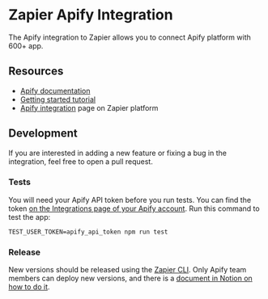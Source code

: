 # Zapier Apify Integration

The Apify integration to Zapier allows you to connect Apify platform with 600+ app.

## Resources

* [Apify documentation](https://docs.apify.com/tutorials/integrations#get-started)
* [Getting started tutorial](https://help.apify.com/en/articles/3034235-getting-started-with-apify-integration-for-zapier)
* [Apify integration](https://zapier.com/apps/Apify/integrations) page on Zapier platform


## Development

If you are interested in adding a new feature or fixing a bug in the integration, feel free to open a pull request.

### Tests

You will need your Apify API token before you run tests.
You can find the token [on the Integrations page of your Apify account](https://console.apify.com/account/integrations).
Run this command to test the app:
```text
TEST_USER_TOKEN=apify_api_token npm run test
```

### Release

New versions should be released using the [Zapier CLI](https://github.com/zapier/zapier-platform-cli#promoting-an-app-version).
Only Apify team members can deploy new versions, and there is a [document in Notion on how to do it](https://www.notion.so/apify/Zapier-integration-f6f60d2a830b4bd79ffd2212d0c1566b).
